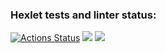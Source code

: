 ### Hexlet tests and linter status:
[![Actions Status](https://github.com/marik-yakovlev/frontend-project-lvl2/workflows/hexlet-check/badge.svg)](https://github.com/marik-yakovlev/frontend-project-lvl2/actions)
<a href="https://codeclimate.com/github/marik-yakovlev/frontend-project-lvl2/maintainability"><img src="https://api.codeclimate.com/v1/badges/3fcfcf54982ba9947863/maintainability" /></a>
<a href="https://codeclimate.com/github/marik-yakovlev/frontend-project-lvl2/test_coverage"><img src="https://api.codeclimate.com/v1/badges/3fcfcf54982ba9947863/test_coverage" /></a>